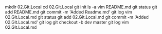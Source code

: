 mkdir 02.Git.Local
cd 02.Git.Local
git init
ls -a
vim README.md
git status
git add README.md
git commit -m 'Added Readme.md'
git log
vim 02.Git.Local.md
git status
git add 02.Git.Local.md
git commit -m 'Added 02.Git.Local.md'
git log
git checkout -b dev master
git log
vim 02.Git.Local.md
